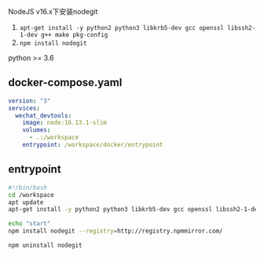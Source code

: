 NodeJS v16.x下安装nodegit
1. `apt-get install -y python2 python3 libkrb5-dev gcc openssl libssh2-1-dev g++ make pkg-config`
2. `npm install nodegit`

python >= 3.6

## docker-compose.yaml
```yaml
version: "3"
services:
  wechat_devtools:
    image: node:16.13.1-slim
    volumes:
      - .:/workspace
    entrypoint: /workspace/docker/entrypoint
```

## entrypoint
```bash
#!/bin/bash
cd /workspace
apt update
apt-get install -y python2 python3 libkrb5-dev gcc openssl libssh2-1-dev g++ make

echo "start"
npm install nodegit --registry=http://registry.npmmirror.com/

npm uninstall nodegit
```